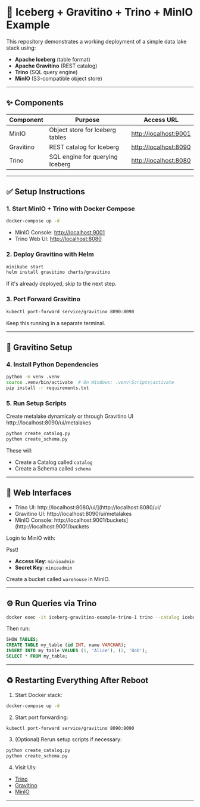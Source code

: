 # 🧳 Iceberg + Gravitino + Trino + MinIO Example

This repository demonstrates a working deployment of a simple data lake stack using:

* **Apache Iceberg** (table format)
* **Apache Gravitino** (REST catalog)
* **Trino** (SQL query engine)
* **MinIO** (S3-compatible object store)

---

## ✨ Components

| Component | Purpose                         | Access URL                                     |
| --------- | ------------------------------- | ---------------------------------------------- |
| MinIO     | Object store for Iceberg tables | [http://localhost:9001](http://localhost:9001) |
| Gravitino | REST catalog for Iceberg        | [http://localhost:8090](http://localhost:8090) |
| Trino     | SQL engine for querying Iceberg | [http://localhost:8080](http://localhost:8080) |

---

## ✅ Setup Instructions

### 1. Start MinIO + Trino with Docker Compose

```bash
docker-compose up -d
```

* MinIO Console: [http://localhost:9001](http://localhost:9001)
* Trino Web UI: [http://localhost:8080](http://localhost:8080)

### 2. Deploy Gravitino with Helm

```bash
minikube start
helm install gravitino charts/gravitino
```

If it's already deployed, skip to the next step.

### 3. Port Forward Gravitino

```bash
kubectl port-forward service/gravitino 8090:8090
```

Keep this running in a separate terminal.

---

## 📝 Gravitino Setup

### 4. Install Python Dependencies

```bash
python -m venv .venv
source .venv/bin/activate  # On Windows: .venv\Scripts\activate
pip install -r requirements.txt
```

### 5. Run Setup Scripts

Create metalake dynamicaly or through Gravitino UI http://localhost:8090/ui/metalakes
```bash
python create_catalog.py
python create_schema.py
```
These will:

* Create a Catalog called `catalog`
* Create a Schema called `schema`


---

## 📃 Web Interfaces

* Trino UI: http://localhost:8080/ui/](http://localhost:8080/ui/
* Gravitino UI: http://localhost:8090/ui/metalakes
* MinIO Console: http://localhost:9001/buckets](http://localhost:9001/buckets

Login to MinIO with:

Psst!
* **Access Key**: `minioadmin`
* **Secret Key**: `minioadmin`

Create a bucket called `warehouse` in MinIO.

---

## ⚙️ Run Queries via Trino

```bash
docker exec -it iceberg-gravitino-example-trino-1 trino --catalog iceberg --schema schema
```

Then run:

```sql
SHOW TABLES;
CREATE TABLE my_table (id INT, name VARCHAR);
INSERT INTO my_table VALUES (1, 'Alice'), (2, 'Bob');
SELECT * FROM my_table;
```

---

## ♻️ Restarting Everything After Reboot

1. Start Docker stack:

```bash
docker-compose up -d
```

2. Start port forwarding:

```bash
kubectl port-forward service/gravitino 8090:8090
```

3. (Optional) Rerun setup scripts if necessary:

```bash
python create_catalog.py
python create_schema.py
```

4. Visit UIs:

* [Trino](http://localhost:8080/ui/)
* [Gravitino](http://localhost:8090/ui/metalakes?metalake=metalake&catalog=catalog&type=fileset&schema=schema)
* [MinIO](http://localhost:9001/buckets)

---


